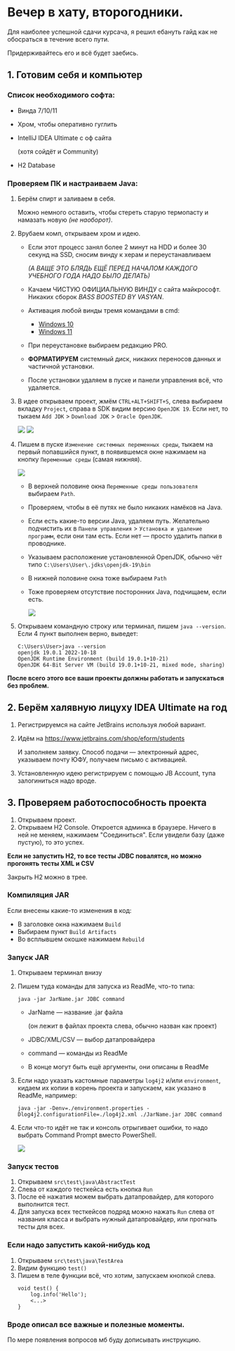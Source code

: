 # Вечер в хату, второгодники.

Для наиболее успешной сдачи курсача, я решил ебануть гайд как не обосраться в течение всего пути.

Придерживайтесь его и всё будет заебись.

## 1. Готовим себя и компьютер

### Список необходимого софта:

- Винда 7/10/11
- Хром, чтобы оперативно гуглить
- IntelliJ IDEA Ultimate с оф сайта

  (хотя сойдёт и Community)
- H2 Database

### Проверяем ПК и настраиваем Java:

1. Берём спирт и заливаем в себя.

   Можно немного оставить, чтобы стереть старую термопасту и намазать новую _(не наоборот)_.
2. Врубаем комп, открываем хром и идею.

    - Если этот процесс занял более 2 минут на HDD и более 30 секунд на SSD, сносим винду к херам и переустанавливаем

      _(А ВАЩЕ ЭТО БЛЯДЬ ЕЩЁ ПЕРЕД НАЧАЛОМ КАЖДОГО УЧЕБНОГО ГОДА НАДО БЫЛО ДЕЛАТЬ)_
    - Качаем ЧИСТУЮ ОФИЦИАЛЬНУЮ ВИНДУ с сайта майкрософт. Никаких сборок _BASS BOOSTED BY VASYAN_.
    - Активация любой винды тремя командами в cmd:
        - [Windows 10](https://msguides.com/windows-10)
        - [Windows 11](https://msguides.com/windows-11)
    - При переустановке выбираем редакцию PRO.
    - **ФОРМАТИРУЕМ** системный диск, никаких переносов данных и частичной установки.
    - После установки удаляем в пуске и панели управления всё, что удаляется.
3. В идее открываем проект, жмём `CTRL+ALT+SHIFT+S`, слева выбираем вкладку `Project`, справа в SDK видим
   версию `OpenJDK 19`. Если нет, то тыкаем `Add JDK` > `Download JDK` > `Oracle OpenJDK`.

   <img src="img/31.png">
   <img src="img/32.png">

4. Пишем в пуске `Изменение системных переменных среды`, тыкаем на первый попавшийся пункт, в появившемся окне нажимаем
   на кнопку `Переменные среды` (самая нижняя).

   <img src="img/41.png">

    - В верхней половине окна `Переменные среды пользователя` выбираем `Path`.
    - Проверяем, чтобы в её путях не было никаких намёков на Java.
    - Если есть какие-то версии Java, удаляем путь. Желательно подчистить их
      в `Панели управления` > `Установка и удаление программ`, если они там есть. Если нет — просто удалить папки в
      проводнике.
    - Указываем расположение установленной OpenJDK, обычно чёт типо `C:\Users\User\.jdks\openjdk-19\bin`
    - В нижней половине окна тоже выбираем `Path`
    - Тоже проверяем отсутствие посторонних Java, подчищаем, если есть.

      <img src="img/42.png">

5. Открываем командную строку или терминал, пишем `java --version`. Если 4 пункт выполнен верно, выведет:
   ```
   C:\Users\User>java --version
   openjdk 19.0.1 2022-10-18
   OpenJDK Runtime Environment (build 19.0.1+10-21)
   OpenJDK 64-Bit Server VM (build 19.0.1+10-21, mixed mode, sharing)
   ```

**После всего этого все ваши проекты должны работать и запускаться без проблем.**

## 2. Берём халявную лицуху IDEA Ultimate на год

1. Регистрируемся на сайте JetBrains используя любой вариант.
2. Идём на https://www.jetbrains.com/shop/eform/students

   И заполняем заявку. Способ подачи — электронный адрес, указываем почту ЮФУ, получаем письмо с активацией.
3. Установленную идею регистрируем с помощью JB Account, тупа залогиниться надо вроде.

## 3. Проверяем работоспособность проекта

1. Открываем проект.
2. Открываем H2 Console. Откроется админка в браузере. Ничего в ней не меняем, нажимаем "Соединиться". Если увидели
   базу (даже пустую), то это успех.

**Если не запустить H2, то все тесты JDBC повалятся, но можно прогонять тесты XML и CSV**

Закрыть H2 можно в трее.

### Компиляция JAR

Если внесены какие-то изменения в код:

- В заголовке окна нажимаем `Build`
- Выбираем пункт `Build Artifacts`
- Во всплывшем окошке нажимаем `Rebuild`

### Запуск JAR

1. Открываем терминал внизу
2. Пишем туда команды для запуска из ReadMe, что-то типа:

   `java -jar JarName.jar JDBC command`
    - JarName — название .jar файла

      (он лежит в файлах проекта слева, обычно назван как проект)
    - JDBC/XML/CSV — выбор датапровайдера
    - command — команды из ReadMe
    - В конце могут быть ещё аргументы, они описаны в ReadMe
3. Если надо указать кастомные параметры `log4j2` и/или `environment`, кидаем их копии в корень проекта и запускаем, как
   указано в ReadMe, например:
   ```
   java -jar -Denv=./environment.properties -Dlog4j2.configurationFile=./log4j2.xml ./JarName.jar JDBC command
   ```
4. Если что-то идёт не так и консоль отрыгивает ошибки, то надо выбрать Command Prompt вместо PowerShell.

   <img src="img/jar.png">

### Запуск тестов

1. Открываем `src\test\java\AbstractTest`
2. Слева от каждого тесткейса есть кнопка `Run`
3. После её нажатия можем выбрать датапровайдер, для которого выполнится тест.
4. Для запуска всех тесткейсов подряд можно нажать `Run` слева от названия класса и выбрать нужный датапровайдер, или
   прогнать тесты для всех.

### Если надо запустить какой-нибудь код

1. Открываем `src\test\java\TestArea`
2. Видим функцию `test()`
3. Пишем в теле функции всё, что хотим, запускаем кнопкой слева.
   ```
   void test() {
       log.info('Hello');
       <...>
   }
   ```

### Вроде описал все важные и полезные моменты.

По мере появления вопросов мб буду дописывать инструкцию.